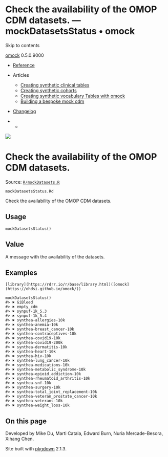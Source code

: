 # Check the availability of the OMOP CDM datasets. — mockDatasetsStatus • omock

Skip to contents

[omock](../index.html) 0.5.0.9000

  * [Reference](../reference/index.html)
  * Articles
    * [Creating synthetic clinical tables](../articles/a01_Creating_synthetic_clinical_tables.html)
    * [Creating synthetic cohorts](../articles/a02_Creating_synthetic_cohorts.html)
    * [Creating synthetic vocabulary Tables with omock](../articles/a03_Creating_a_synthetic_vocabulary.html)
    * [Building a bespoke mock cdm](../articles/a04_Building_a_bespoke_mock_cdm.html)
  * [Changelog](../news/index.html)


  *   * [](https://github.com/ohdsi/omock/)



![](../logo.png)

# Check the availability of the OMOP CDM datasets.

Source: [`R/mockDatasets.R`](https://github.com/ohdsi/omock/blob/main/R/mockDatasets.R)

`mockDatasetsStatus.Rd`

Check the availability of the OMOP CDM datasets.

## Usage
    
    
    mockDatasetsStatus()

## Value

A message with the availability of the datasets.

## Examples
    
    
    [library](https://rdrr.io/r/base/library.html)([omock](https://ohdsi.github.io/omock/))
    
    mockDatasetsStatus()
    #> ✖ GiBleed
    #> ✖ empty_cdm
    #> ✖ synpuf-1k_5.3
    #> ✖ synpuf-1k_5.4
    #> ✖ synthea-allergies-10k
    #> ✖ synthea-anemia-10k
    #> ✖ synthea-breast_cancer-10k
    #> ✖ synthea-contraceptives-10k
    #> ✖ synthea-covid19-10k
    #> ✖ synthea-covid19-200k
    #> ✖ synthea-dermatitis-10k
    #> ✖ synthea-heart-10k
    #> ✖ synthea-hiv-10k
    #> ✖ synthea-lung_cancer-10k
    #> ✖ synthea-medications-10k
    #> ✖ synthea-metabolic_syndrome-10k
    #> ✖ synthea-opioid_addiction-10k
    #> ✖ synthea-rheumatoid_arthritis-10k
    #> ✖ synthea-snf-10k
    #> ✖ synthea-surgery-10k
    #> ✖ synthea-total_joint_replacement-10k
    #> ✖ synthea-veteran_prostate_cancer-10k
    #> ✖ synthea-veterans-10k
    #> ✖ synthea-weight_loss-10k
    
    

## On this page

Developed by Mike Du, Marti Catala, Edward Burn, Nuria Mercade-Besora, Xihang Chen.

Site built with [pkgdown](https://pkgdown.r-lib.org/) 2.1.3.
